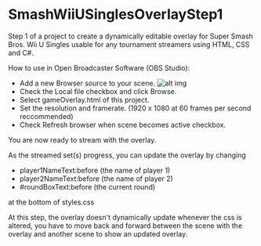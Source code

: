 # SmashWiiUSinglesOverlayStep1
Step 1 of a project to create a dynamically editable overlay for Super Smash Bros. Wii U Singles usable for any tournament streamers using HTML, CSS and C#.

How to use in Open Broadcaster Software (OBS Studio):
- Add a new Browser source to your scene.
![alt img](https://imgur.com/Pewt3lD)
- Check the Local file checkbox and click Browse.
- Select gameOverlay.html of this project.
- Set the resolution and framerate. (1920 x 1080 at 60 frames per second reccommended)
- Check Refresh browser when scene becomes active checkbox.

You are now ready to stream with the overlay.

As the streamed set(s) progress, you can update the overlay by changing
- player1NameText:before (the name of player 1)
- player2NameText:before (the name of player 2)
- #roundBoxText:before (the current round)

at the bottom of styles.css

At this step, the overlay doesn't dynamically update whenever the css is altered, you have to move back and forward between the scene with the overlay and another scene to show an updated overlay.
